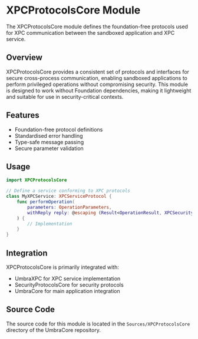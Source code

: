 # XPCProtocolsCore Module

The XPCProtocolsCore module defines the foundation-free protocols used for XPC communication between the sandboxed application and XPC service.

## Overview

XPCProtocolsCore provides a consistent set of protocols and interfaces for secure cross-process communication, enabling sandboxed applications to perform privileged operations without compromising security. This module is designed to work without Foundation dependencies, making it lightweight and suitable for use in security-critical contexts.

## Features

- Foundation-free protocol definitions
- Standardised error handling
- Type-safe message passing
- Secure parameter validation

## Usage

```swift
import XPCProtocolsCore

// Define a service conforming to XPC protocols
class MyXPCService: XPCServiceProtocol {
    func performOperation(
        parameters: OperationParameters, 
        withReply reply: @escaping (Result<OperationResult, XPCSecurityError>) -> Void
    ) {
        // Implementation
    }
}
```

## Integration

XPCProtocolsCore is primarily integrated with:

- UmbraXPC for XPC service implementation
- SecurityProtocolsCore for security protocols
- UmbraCore for main application integration

## Source Code

The source code for this module is located in the `Sources/XPCProtocolsCore` directory of the UmbraCore repository.
